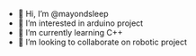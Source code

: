 - 👋 Hi, I’m @mayondsleep
- 👀 I’m interested in arduino project
- 🌱 I’m currently learning C++
- 💞️ I’m looking to collaborate on robotic project

<!---
mayondsleep/mayondsleep is a ✨ special ✨ repository because its `README.md` (this file) appears on your GitHub profile.
You can click the Preview link to take a look at your changes.
--->

